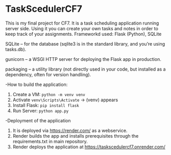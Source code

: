 # TaskScedulerCF7
This is my final project for CF7. It is a task scheduling application running server side. Using it you can create your own tasks and notes in order to keep track of your assignments.
Frameworkd used: Flask (Python), SQLite
 
SQLite – for the database (sqlite3 is in the standard library, and you’re using tasks.db).

gunicorn – a WSGI HTTP server for deploying the Flask app in production.

packaging – a utility library (not directly used in your code, but installed as a dependency, often for version handling).


-How to build the application:

1. Create a VM: ```python -m venv venv```
2. Activate ```venv\Scripts\Activate``` -> (venv) appears
3. Install Flask: ```pip install flask```
4. Run Server: ```python app.py```

-Deployment of the application
1) It is deployed via https://render.com/ as a webservice.
2) Render builds the app and installs prerequisites through the requirements.txt in main repository.
3) Render deploys the application at https://taskscedulercf7.onrender.com/


